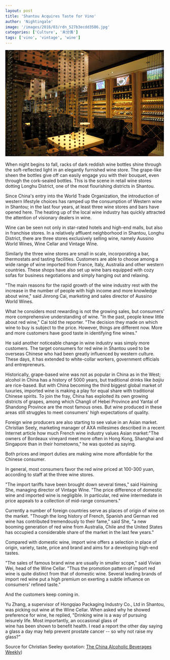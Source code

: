 ```yaml
---
layout: post
title: 'Shantou Acquires Taste for Vino'
author: 'Nightingale'
image: '/images/2016/03/rdn_527b3ecdd3586.jpg'
categories: ['Culture', '未分类']
tags: ['vino', 'vintage', 'wine']
---
```


[![photo from gz.ifeng.com](/images/2016/03/rdn_527b3ecdd3586.jpg)](http://gz.ifeng.com/guangzhouzhuanti/hclub/ziliao/detail_2013_11/07/1432024_0.shtml)

When night begins to fall, racks of dark reddish wine bottles shine through the soft-reflected light in an elegantly furnished wine store. The grape-like sheen the bottles give off can easily engage you with their bouquet, even through the cork-sealed bottles. This is the scene in retail wine stores dotting Longhu District, one of the most flourishing districts in Shantou.

Since China's entry into the World Trade Organization, the introduction of western lifestyle choices has ramped up the consumption of Western wine in Shantou; in the last four years, at least three wine stores and bars have opened here. The heating up of the local wine industry has quickly attracted the attention of visionary dealers in wine.

Wine can be seen not only in star-rated hotels and high-end malls, but also in franchise stores. In a relatively affluent neighborhood in Shantou, Longhu District, there are three stores exclusively selling wine, namely Aussino World Wines, Wine Cellar and Vintage Wine.

Similarly the three wine stores are small in scale, incorporating a bar, thermostats and tasting facilities. Customers are able to choose among a wide range of wine imported from France, Italy, Australia and other western countries. These shops have also set up wine bars equipped with cozy sofas for business negotiations and simply hanging out and relaxing.

"The main reasons for the rapid growth of the wine industry rest with the increase in the number of people with high income and more knowledge about wine," said Jinrong Cai, marketing and sales director of Aussino World Wines.

What he considers most rewarding is not the growing sales, but consumers' more comprehensive understanding of wine. "In the past, people knew little about red wine," Cai told the reporter. "The decision they made on which wine to buy is subject to the price. However, things are different now. More and more customers have good taste in identifying fine wines."

He said another noticeable change in wine industry was simply more customers. The target consumers for red wine in Shantou used to be overseas Chinese who had been greatly influenced by western culture. These days, it has extended to white-collar workers, government officials and entrepreneurs.

Historically, grape-based wine was not as popular in China as in the West; alcohol in China has a history of 5000 years, but traditional drinks like _baijiu_ are rice-based. But with China becoming the third biggest global market of luxuries, imported wine is making a play for equal share with traditional Chinese spirits. To join the fray, China has exploited its own growing districts of grapes, among which Changli of Hebei Province and Yantai of Shandong Province are the most famous ones. But wine produced in these areas still struggles to meet consumers' high expectations of quality.

Foreign wine producers are also starting to see value in an Asian market. Christian Seely, marketing manager of AXA millesimes described in a recent Internet article how much French wine industry values Asian market:"The owners of Bordeaux vineyard meet more often in Hong Kong, Shanghai and Singapore than in their hometowns," he was quoted as saying.

Both prices and import duties are making wine more affordable for the Chinese consumer.

In general, most consumers favor the red wine priced at 100-300 yuan, according to staff at the three wine stores.

"The import tariffs have been brought down several times," said Haiming She, managing director of Vintage Wine. "The price difference of domestic wine and imported wine is negligible. In particular, red wine intermediate in price appeals to a collection of mid-range consumers."

Currently a number of foreign countries serve as places of origin of wine on the market. "Though the long history of French, Spanish and German red wine has contributed tremendously to their fame," said She, "a new booming generation of red wine from Australia, Chile and the United States has occupied a considerable share of the market in the last few years."

Compared with domestic wine, import wine offers a selection in place of origin, variety, taste, price and brand and aims for a developing high-end tastes.

"The sales of famous brand wine are usually in smaller scope," said Vivian Wei, head of the Wine Cellar. "Thus the promotion pattern of import red wine is quite distinct from that of domestic wine. Several leading brands of import red wine put a high premium on exerting a subtle influence on consumers' refined taste."

And the customers keep coming in.

Yu Zhang, a supervisor of Hongqiao Packaging Industry Co., Ltd in Shantou, was picking out wine at the Wine Cellar. When asked why he showed preference for wine, he replied, "Drinking wine is a way of pursuing leisurely life. Most importantly, an occasional glass of<br>
wine has been shown to benefit health. I read a report the other day saying a glass a day may help prevent prostate cancer -- so why not raise my glass?"

Source for Christian Seeley quotation: [The China Alcoholic Beverages Weekly](http://www.shm.com.cn/hxjb/html/2008-02/29/content_5558014.htm 'The China Alcoholic Beverages Weekly'))
